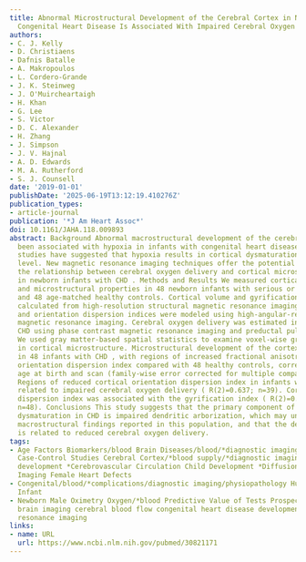 ```yaml
---
title: Abnormal Microstructural Development of the Cerebral Cortex in Neonates With
  Congenital Heart Disease Is Associated With Impaired Cerebral Oxygen Delivery
authors:
- C. J. Kelly
- D. Christiaens
- Dafnis Batalle
- A. Makropoulos
- L. Cordero-Grande
- J. K. Steinweg
- J. O'Muircheartaigh
- H. Khan
- G. Lee
- S. Victor
- D. C. Alexander
- H. Zhang
- J. Simpson
- J. V. Hajnal
- A. D. Edwards
- M. A. Rutherford
- S. J. Counsell
date: '2019-01-01'
publishDate: '2025-06-19T13:12:19.410276Z'
publication_types:
- article-journal
publication: '*J Am Heart Assoc*'
doi: 10.1161/JAHA.118.009893
abstract: Background Abnormal macrostructural development of the cerebral cortex has
  been associated with hypoxia in infants with congenital heart disease ( CHD ). Animal
  studies have suggested that hypoxia results in cortical dysmaturation at the cellular
  level. New magnetic resonance imaging techniques offer the potential to investigate
  the relationship between cerebral oxygen delivery and cortical microstructural development
  in newborn infants with CHD . Methods and Results We measured cortical macrostructural
  and microstructural properties in 48 newborn infants with serious or critical CHD
  and 48 age-matched healthy controls. Cortical volume and gyrification index were
  calculated from high-resolution structural magnetic resonance imaging. Neurite density
  and orientation dispersion indices were modeled using high-angular-resolution diffusion
  magnetic resonance imaging. Cerebral oxygen delivery was estimated in infants with
  CHD using phase contrast magnetic resonance imaging and preductal pulse oximetry.
  We used gray matter-based spatial statistics to examine voxel-wise group differences
  in cortical microstructure. Microstructural development of the cortex was abnormal
  in 48 infants with CHD , with regions of increased fractional anisotropy and reduced
  orientation dispersion index compared with 48 healthy controls, correcting for gestational
  age at birth and scan (family-wise error corrected for multiple comparisons at P<0.05).
  Regions of reduced cortical orientation dispersion index in infants with CHD were
  related to impaired cerebral oxygen delivery ( R(2)=0.637; n=39). Cortical orientation
  dispersion index was associated with the gyrification index ( R(2)=0.589; P<0.001;
  n=48). Conclusions This study suggests that the primary component of cerebral cortex
  dysmaturation in CHD is impaired dendritic arborization, which may underlie abnormal
  macrostructural findings reported in this population, and that the degree of impairment
  is related to reduced cerebral oxygen delivery.
tags:
- Age Factors Biomarkers/blood Brain Diseases/blood/*diagnostic imaging/etiology/physiopathology
  Case-Control Studies Cerebral Cortex/*blood supply/*diagnostic imaging/growth &
  development *Cerebrovascular Circulation Child Development *Diffusion Magnetic Resonance
  Imaging Female Heart Defects
- Congenital/blood/*complications/diagnostic imaging/physiopathology Humans Hypoxia/blood/diagnosis/*etiology/physiopathology
  Infant
- Newborn Male Oximetry Oxygen/*blood Predictive Value of Tests Prospective Studies
  brain imaging cerebral blood flow congenital heart disease development magnetic
  resonance imaging
links:
- name: URL
  url: https://www.ncbi.nlm.nih.gov/pubmed/30821171
---
```

